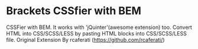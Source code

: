 Brackets CSSfier with BEM
====================

CSSFier with BEM. It works with 'jQuinter'(awesome extension) too.
Convert HTML into CSS/SCSS/LESS by pasting HTML blocks into CSS/SCSS/LESS file.
Original Extension By rcaferati (https://github.com/rcaferati/)
